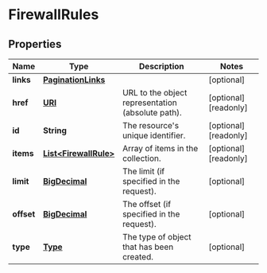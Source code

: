 

# FirewallRules

## Properties

| Name | Type | Description | Notes |
| ------------ | ------------- | ------------- | ------------- |
| **links** | [**PaginationLinks**](PaginationLinks.md) |  |  [optional] |
| **href** | [**URI**](URI.md) | URL to the object representation (absolute path). |  [optional] [readonly] |
| **id** | **String** | The resource&#39;s unique identifier. |  [optional] [readonly] |
| **items** | [**List&lt;FirewallRule&gt;**](FirewallRule.md) | Array of items in the collection. |  [optional] [readonly] |
| **limit** | [**BigDecimal**](BigDecimal.md) | The limit (if specified in the request). |  [optional] |
| **offset** | [**BigDecimal**](BigDecimal.md) | The offset (if specified in the request). |  [optional] |
| **type** | [**Type**](Type.md) | The type of object that has been created. |  [optional] |



